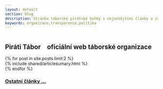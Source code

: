 ```yaml
---
layout: default
section: blog
description: Stránka táborské pirátské buňky s nejnovějšími články a základním rozcestníkem.
keywords: organizace,transparence,politika
---
```


<section class="callout large">
	<div class="row">
		<div class="small-12 faded medium-8 columns">
			<h1>Piráti Tábor</h1>
      <h2 class="subheader">oficiální web táborské organizace</h2>
		</div>
	</div>
</section>

<section>
  <div class="row small-up-1 medium-up-2">
  {% for post in site.posts limit:2 %}
    <div class="column">
    {% include shared/articlesumary.html %}
    </div>
  {% endfor %}
  </div>
</section>

<section>
  <div class="row">
    <div class="columns small-12">
      <h3><a href="/clanky/">Ostatní články ...</a></h3>
    </div>
  </div>
</section>
